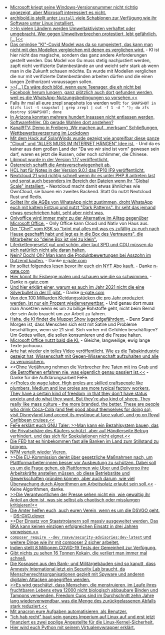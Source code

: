 * [Microsoft kriegt seine Windows-Versionsnummer nicht richtig angezeigt, aber Microsoft interessiert es nicht.](https://www.borncity.com/blog/2021/02/22/windows-10-v1909-wsus-bug-verhindert-eine-korrekte-anzeige-der-build-nummer/)
* [archibold.io stellt unter `install` viele Schablonen zur Verfügung wie ihr Software unter Linux installiert.](https://github.com/WebReflection/archibold.io)
* [>>In vielen Ländern werden Umweltaktivisten verhaftet oder umgebracht. Wer gegen Umweltverbrechen protestiert, lebt gefährlich. [...]<<](https://netzfrauen.org/2021/02/22/india-21/)
* [Das ominöse "KI"-Covid Model was da so rumgeistert, das kann man nicht mit den Modellen vergleichen mit denen es verglichen wird.](https://www.borncity.com/blog/2021/02/22/covid-19-modelle-wenn-ein-27-jhriger-mit-ml-die-institute-schlgt/) - KI ist hier nicht das magische, sondern das ganz andere Anforderungen gestellt werden. Das Model von Gu muss stetig nachjustiert werden, zapft nicht verifizierte Datenbestände an und weicht sehr stark ab wenn man in die Zukunft schauen möchte. Es wurde mit Modellen verglichen die nur mit verifizierte Datenbeständen arbeiten dürfen und die einen langen Zeithorizont voraussagen sollen.
* [>>[...] Es wäre doch blöd, wenn eure Teenager, die eh nicht bei Facebook herum lungern, ganz plötzlich auch dort gefunden werden, weil es die WhatsApp-Nutzungsbedingungen so vorsehen.<<](https://www.henning-uhle.eu/mobil/whatsapp-nutzungsbedingungen-lasst-es-sein)
* Falls ihr mal all eure zrepl snapshots los werden wollt: `for SNAPSHOT in $(zfs list -t snapshot | grep zrepl | cut -f 1 -d " "); do zfs destroy $SNAPSHOT; done`
* [In Arizona konnten mehrere hundert Insassen nicht entlassen werden, Softwarefehler. Ob gerade Wahlen dort anstehen?](https://blog.fefe.de/?ts=9eca1784)
* [Kanal9TV: Demo in Freiberg „Wir machen auf…merksam“ Schließungen, Wettbewerbsverzerrung im Lockdown](https://www.youtube.com/watch?v=exFrJj2EZ0M)
* [Mit dem Hack auf SolarWinds wurde gezeigt wie angreifbar diese ganze "Cloud" und "ALLES MUSS IM INTERNET HÄNGEN" Idee ist.](https://www.borncity.com/blog/2021/02/23/microsoft-untersuchung-zu-solarigate-1-000-cyber-krieger-und-zugriff-auf-quellcode-von-azure-exchange-intune/) - Und da es keiner aus dem großen Land der "Da wo wir sind ist vorn" gewesen sein darf, waren es jetzt die Russen, oder noch schlimmer, die Chinese.
* [Libinput wurde in der Version 1.17 veröffentlicht.](https://www.phoronix.com/scan.php?page=news_item&px=Libinput-1.17-Released)
* [Österreich schafft die Amtsverschwiegenheit ab.](https://netzpolitik.org/2021/amtsgeheimnis-ade-oesterreichs-behoerden-muessen-auspacken/)
* [HCL hat für Notes in der Version 9.0.1 das FP10 IF9 veröffentlicht.](https://support.hcltechsw.com/csm?id=kb_article&sysparm_article=KB0073999&sys_kb_id=5999c8301bae6098534c4159cc4bcbeb)
* [Nextcloud 21 wird richtig schnell wenn ihr es unter PHP 8 antreten last und sonst auch besonders im Bereich der Dateien wenn Ihr "Global Scale" installiert.](https://nextcloud.com/blog/nextcloud-faster-than-ever-introducing-files-high-performance-back-end/) - Nextcloud macht damit etwas ähnliches wie OwnCloud, sie bauen ein zweites Backend. Statt Go nutzt Nextcloud Rust und Redis.
* [Solltet Ihr die AGBs von WhatsApp nicht zustimmen, droht WhatsApp euch mit kaltem Entzug und nutzt "Dark Patterns". Ihr seht das jemand etwas geschrieben habt, seht aber nicht was.](https://www.borncity.com/blog/2021/02/22/whatsapp-was-passiert-wenn-die-agb-nderung-abgelehnt-wird/)
* [Onlyoffice wird immer mehr zu der Alternative im Alltag gegenüber Microsoft Office.](https://www.windowspro.de/wolfgang-sommergut/onlyoffice-test-dokumente-docx-xlsx-pptx-gemeinsam-browser-desktop-apps) - Only Office kann Cloud und Nativ von Haus aus.
* [Der "Chef" vom KSK so "brint mal alles mit was es zufällig zu euch nach Hause geschafft habt und legt es in die Box des Vertrauens", die Mitarbeiter so "deine Box ist viel zu klein".](https://tuxproject.de/blog/2021/02/si-vis-pacem-para-bellum-14/)
* [Liferkettengesetzt gut und schön, aber laut SPD und CDU müssen da sich natürlich nicht alle daran halten.](https://netzpolitik.org/2021/lieferkettengesetz-sorgfaltspflicht-geht-nicht-ueber-das-endprodukt-hinaus/)
* [Nein? Doch! Oh? Man kann die Produktbewertungen bei Asszohn im Dutzend kaufen.](https://www.bbc.com/news/business-56069472) - Danke [n-gate.com](http://n-gate.com/hackernews/2021/02/21/0/)
* [Ihr solltet folgendes lesen bevor ihr euch ein NYT Abo kauft.](https://imgur.com/a/K8m7p2t) - Danke [n-gate.com](http://n-gate.com/hackernews/2021/02/21/0/)
* [Hier könnt Ihr Eisberge malen und schauen wie die so schwimmen.](https://joshdata.me/iceberger.html) - Danke [n-gate.com](http://n-gate.com/hackernews/2021/02/21/0/)
* [Und hier erklärt einer, warum es auch im Jahr 2021 nicht die eine Silverbullet in der IT gibt.](http://boringtechnology.club/) - Danke [n-gate.com](http://n-gate.com/hackernews/2021/02/21/0/)
* [Von den 100 Milliarden Kleidungsstücken die pro Jahr produziert werden, ist nur ein Prozent wiederverwertbar.](https://netzfrauen.org/2021/02/24/fashion-2/) - Und genau dort muss man Ansetzen wenn es um zu billige Rohstoffe geht, nicht beim Bernd der sein Auto braucht um zur Arbeit zu fahren.
* [Haha, die KI findet die Muppet Show jugendgefährdent.](https://blog.fefe.de/?ts=9ecbaed1) - Denn Stand Morgen ist, dass Menschen sich erst mit Satire und Probleme beschäftigen, wenn sie 21 sind. Sich vorher mit Gefühlen beschäftigen? Um Gottes willen, die sollen konsumieren und die Fresse halten.
* [Microsoft Office nutzt bald die KI.](https://blog.fefe.de/?ts=9ecbe66f) - Gleiche, langweilige, ewig lange Texte juchuuuu.
* [Arte hat wieder ein tolles Video veröffentlicht. Wie es die Tabakindustrie gezeigt hat, Wissenschaft mit Gegen-Wissenschaft aufzuhalten und alle zu verunsichern.](https://blog.fefe.de/?ts=9eca2787)
* [>>Ohne Verjährung nehmen die Verbrecher ihre Taten mit ins Grab und die Betroffenen erfahren nie, was eigentlich genau passiert ist.<<](https://blog.fefe.de/?ts=9eca1ca7) - Danke für die Aufklärungsarbeit FeFe.
* [>>Proles do wage labor. High proles are skilled craftspeople like plumbers. Medium and low proles are more typical factory workers. They have a certain kind of freedom, in that they don't have status anxiety and do what they want. But they're also kind of sheep. They really like mass culture - the more branded, the better. These are people who drink Coca-Cola (and feel good about themselves for doing so), visit Disneyland (and accept its mystique at face value), and go on Royal Caribbean cruises.<<](https://astralcodexten.substack.com/p/book-review-fussell-on-class)
* [FeFe erklärt euch GNU Taler: >>Man kann ein Bezahlsystem bauen, das die Privatsphäre des Käufers schützt, aber auf Händlerseite Betrug verhindert, und das sich für Spekulationen nicht eignet.<<](https://blog.fefe.de/?ts=9ec9f68d)
* [Die FED hat es hinbekommen fast alle Banken im Land zum Stillstand zu bringen.](https://blog.fefe.de/?ts=9ec9e0b6)
* [NPM verteilt wieder Vieren.](https://www.bleepingcomputer.com/news/security/heavily-used-nodejs-package-has-a-code-injection-vulnerability/)
* [>>Die EU-Kommission denkt über gesetzliche Maßnahmen nach, um Plattformarbeiter:innen besser vor Ausbeutung zu schützen. Dabei soll es um die Frage gehen, ob Plattformen wie Uber und Deliveroo ihre Arbeitskräfte anstellen müssen, ob diese Betriebsräte und Gewerkschaften gründen können, aber auch darum, wie viel Überwachung durch Algorithmen am Arbeitsplatz erlaubt sein soll.<<](https://netzpolitik.org/2021/gig-economy-eu-startet-initiative-gegen-ausbeutung-bei-plattformarbeit/) - Keine Algorithmen, danke.
* [>>Die Verantwortlichen der Presse sehen nicht ein, wie gewaltig ihr Anteil an dem ist, was sie selbst als chaotisch oder misslungen kritisieren!<<](https://horstschulte.com/2021/spiegel-und-sz-verkaufen-schlagzeilen-vom-november-letzten-jahres-und-machen-damit-stimmung/)
* [Die Ämter helfen euch, auch euren Verein, wenn es um die DSVGO geht.](https://netzpolitik.org/2021/datenschutz-grundverordnung-online-hilfe-fuer-vereine/) - [DS-GVO.clever](https://www.baden-wuerttemberg.datenschutz.de/ds-gvo.clever/)
* [>>Der Einsatz von Staatstrojanern soll massiv ausgeweitet werden. Das BKA kann keinen einzigen erfolgreichen Einsatz in drei Jahren vorweisen.<<](https://tuxproject.de/blog/2021/02/der-pudding-an-der-computerwand/)
* [`composer require --dev roave/security-advisories:dev-latest` und weitere Dinge wie ihr mit composer 2 sicher arbeitet.](https://php.watch/p/39)
* [Indien stellt 8 Millionen COVID-19 Tests der Gemeinheit zur Verfügung.](https://www.bleepingcomputer.com/news/security/over-8-million-covid-19-test-results-leaked-online/)
* [Gibt nichts zu sehen 16 Tonnen Kokain, die verliert man immer mal schnell.](https://blog.fefe.de/?ts=9ec89426)
* [Die Kosnasen aus den Bank- und Militärgebäuden sind so kaputt, dass Amnesty International jetzt ein Security Lab braucht, da Menschenrechtsorganisationen gezielt mit Spyware und anderen digitalen Attacken angegriffen werden.](https://netzpolitik.org/2021/vietnam-hacker-angriffe-auf-blogger-und-menschenrechtsorganisationen/)
* [>>Es wird geschätzt, dass Menschen, die menstruieren, im Laufe ihres fruchtbaren Lebens etwa 12000 nicht biologisch abbaubare Binden und Tampons verwenden. Freedom Cups sind im Durchschnitt zehn Jahre lang wiederverwendbar, was die Menge des zurückgelassenen Abfalls stark reduziert.<<](https://netzfrauen.org/2021/02/25/period-poverty/)
* [Mit anacron eure Aufgaben automatisieren, als Benutzer.](https://opensource.com/article/21/2/linux-automation)
* ["Ich hab recht" baut sein ganzes Imperium auf Linux auf und erst jetzt finanziert es zwei poplige Angestellte für die Linux-Kernel-Sicherheit.](https://www.borncity.com/blog/2021/02/25/google-stellt-zwei-entwickler-ab-die-sich-um-schwachstellen-im-linux-kernel-kmmern/)
* [Hier wird euch Python mit seinem Virtualenvwrapper erklärt.](https://opensource.com/article/21/2/python-virtualenvwrapper)
